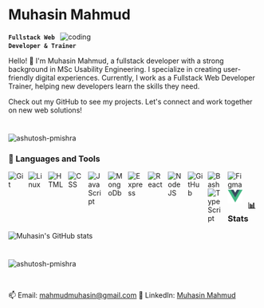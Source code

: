 # Muhasin Mahmud

<img align="right" alt="coding" width="400" src="https://user-images.githubusercontent.com/55389276/140866485-8fb1c876-9a8f-4d6a-98dc-08c4981eaf70.gif">

**`Fullstack Web Developer & Trainer`**

Hello! 👋 I'm Muhasin Mahmud, a fullstack developer with a strong background in MSc Usability Engineering. I specialize in creating user-friendly digital experiences. Currently, I work as a Fullstack Web Developer Trainer, helping new developers learn the skills they need.

Check out my GitHub to see my projects. Let's connect and work together on new web solutions!

#

<p align="left"> <img src="https://komarev.com/ghpvc/?username=muhasin-m&label=Profile%20views&color=0e75b6&style=flat" alt="ashutosh-pmishra" /> </p>

### 🧰 Languages and Tools

<img align="left" alt="Git" width="30px" style="padding-right:10px;" src="https://cdn.jsdelivr.net/gh/devicons/devicon/icons/git/git-original.svg" />
<img align="left" alt="Linux" width="30px" style="padding-right:10px;" src="https://cdn.jsdelivr.net/gh/devicons/devicon/icons/linux/linux-original.svg" />
<img align="left" alt="HTML" width="30px" style="padding-right:10px;" src="https://cdn.jsdelivr.net/gh/devicons/devicon/icons/html5/html5-plain.svg" />
<img align="left" alt="CSS" width="30px" style="padding-right:10px;" src="https://cdn.jsdelivr.net/gh/devicons/devicon/icons/css3/css3-plain.svg" />
<img align="left" alt="JavaScript" width="30px" style="padding-right:10px;" src="https://cdn.jsdelivr.net/gh/devicons/devicon/icons/javascript/javascript-plain.svg" />
<img align="left" alt="MongoDb" width="30px" style="padding-right:10px;" src="https://cdn.jsdelivr.net/gh/devicons/devicon/icons/mongodb/mongodb-original.svg" />
<img align="left" alt="Express" width="30px" style="padding-right:10px;" src="https://cdn.jsdelivr.net/gh/devicons/devicon/icons/express/express-original.svg"  />
<img align="left" alt="React" width="30px" style="padding-right:10px;" src="https://cdn.jsdelivr.net/gh/devicons/devicon/icons/react/react-original.svg" />
<img align="left" alt="NodeJS" width="30px" style="padding-right:10px;" src="https://cdn.jsdelivr.net/gh/devicons/devicon/icons/nodejs/nodejs-original.svg" />
<img align="left" alt="GitHub" width="30px" style="padding-right:10px;" src="https://cdn.jsdelivr.net/gh/devicons/devicon/icons/github/github-original.svg" />
<img align="left" alt="Bash" width="30px" style="padding-right:10px;" src="https://cdn.jsdelivr.net/gh/devicons/devicon/icons/bash/bash-original.svg" />
<img align="left" alt="Figma" width="30px" style="padding-right:10px;" src="https://cdn.jsdelivr.net/gh/devicons/devicon/icons/figma/figma-original.svg" />
<img align="left" alt="TypeScript" width="30px" style="padding-right:10px;" src="https://cdn.jsdelivr.net/gh/devicons/devicon/icons/typescript/typescript-original.svg" />
<img align="left" alt="Vue" width="30px" style="padding-right:10px;" src="https://github.com/devicons/devicon/blob/v2.16.0/icons/vuejs/vuejs-original.svg" />
<br />

#

### 📊 Stats

![Muhasin's GitHub stats](https://github-readme-stats.vercel.app/api?username=muhasin-m&show_icons=true&theme=gruvbox)

#

<p><img align="" src="https://github-readme-stats.vercel.app/api/top-langs?username=muhasin-m&show_icons=true&locale=en&layout=compact" alt="ashutosh-pmishra" /></p>
<br/>

📫 Email: mahmudmuhasin@gmail.com
📱 LinkedIn: [Muhasin Mahmud](https://www.linkedin.com/in/muhasin-uddin-mahmud-5b6639164/)
